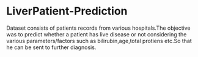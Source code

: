 # LiverPatient-Prediction
Dataset consists of patients records from various hospitals.The objective was to predict whether a patient has live disease or not considering the various parameters/factors such as bilirubin,age,total protiens etc.So that he can be sent to further diagnosis.
